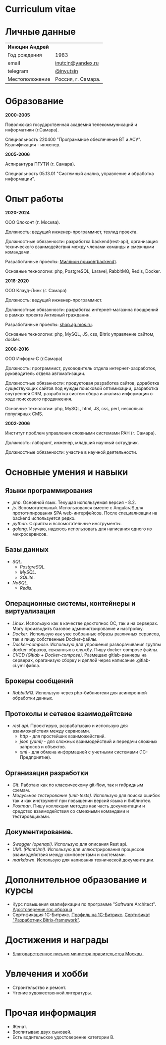 Curriculum vitae
==================

# Личные данные

|                        |                                                     |
|------------------------|-----------------------------------------------------|
| **Инюцин Андрей**                                                            |
| Год рождения           | 1983                                                |
| email                  | [inutcin@yandex.ru](mailto:inutcin@yandex.ru)       |
| telegram               | [@inyutsin](https://t.me/inyutsin)                  |
| Местоположение         | Россия, г. Самара.                                  |

# Образование

**2000-2005**

Поволжская государственная академия телекоммуникаций и информатики (г.Самара).

Специальность 220400 "Программное обеспечение ВТ и АСУ". Квалификация - инженер.

**2005-2006**

Аспирантура ПГУТИ (г. Самара).

Специальность 05.13.01 "Системный анализ, управление и обработка информации".

# Опыт работы

**2020-2024**

ООО Элоконт (г. Москва).

Должность: ведущий инженер-программист, техлид проекта.

Должностные обязанности: разработка backend(rest-api), организация технического 
взаимодействия между членами команды и смежными командами.

Разработанные проекты: [Миллион призов(backend)](https://ag-vmeste.ru).

Основные технологии: php, PostgreSQL, Laravel, RabbitMQ, Redis, Docker.

**2016-2020**

ООО Клауд-Линк (г. Самара)

Должность: ведущий инженер-программист.

Должностные обязанности: разработка интернет-магазина поощрений в рамках 
проекта Активный гражданин. 

Разработанные проекты: [shop.ag.mos.ru](https://shop.ag.mos.ru).

Основные технологии: php, MySQL, JS, css, Bitrix управление сайтом, docker.

**2006-2016**

ООО Информ-С (г.Самара)

Должность: программист, руководитель отдела интернет-разработок, руководитель 
отдела автоматизации.

Должностные обязанности: продуктовая разработка сайтов, доработка существующих 
сайтов под нужды поисковой оптимизации, разработка внутренней CRM, разработка 
систем сбора и анализа информации о ходе поискового продвижения.

Основные технологии: php, MySQL, html, JS, css, perl, несколько популярных CMS.

**2002-2006**

Институт проблем управления сложными системами РАН (г. Самара).

Должность: лаборант, инженер, младший научный сотрудник.

Должностные обязанности: участие в научной деятельности.


# Основные умения и навыки

## Языки программирования

- *php*. Основной язык. Текущая используемая версия - 8.2.
- *js*. Вспомогательный. Использовался вместе с AngularJS для прототипирования SPA web-интерфейсов. После специализации на backend используется редко.
- *python*. Скрипты и вспомогательные инструменты.
- *golang*. Изучаю, надеюсь использовать для написания одного из микросервисов.

## Базы данных

- *SQL*. 
    + *PostgreSQL*.
    + *MySQL*.
    + *SQLite*.
- *NoSQL*.
    + *Redis*.

## Операционные системы, контейнеры и виртуализация

- *Linux*. Использую как в качестве десктопнос ОС, так и на серверах. Могу 
    производить базовое администрирование и настройку. 
- *Docker*. Использую как уже собранные образы различных сервисов, так и пишу
    собственные Docker-файлы.
- *Docker-compose*. Использую для упрошения разворачивания группы 
    docker-образов, связанных в службу. Пишу docker-compose файлы.
- *CI/CD (Gitlab + Docker-compose)*. Размещаю gitlab-раннеры на серверах,
    ораганизую сборку и деплой через написание .gitlab-ci.yml файла.

## Брокеры сообщений

- *RabbitMQ*. Использую через php-библиотеки для асинхронной обработки данных.

## Протоколы и сетевое взаимодейтсвие

- *rest api*. Проектирую, разрабатываю и использую для взаиможействия между 
    сервисами.
    + *http* - для простейших взаиможействий.
    + *json (yaml)* - для сложных взаимодействий и передачи сложных запросов
        и объектов.
    + *xml* - для обмена информацией с учетными системами (1С-Предприятие).

## Организация разработки

- *Git*. Работаю как по классическому git-flow, так и гибридным схемам.
- *Модульное тестирование (unit-tests)*. Использую для поиска ошибок так и 
    как инструмент при повышении версий языка и библиотек.
- *Postman*. Пишу коллекции методов как часть документации и средство 
    взаимодействия со смежными командами и тестировщиками.

## Документирование.

- *Swagger (openapi)*. Использую для описания Rest api.
- *UML (PlantUml)*. Использую для иллюстрирования процессов взаимодействия между
    компонентами и системами.
- *markdown*. Использую для написания технической документации.

# Дополнительное образование и курсы

- Курс повышения квалификации по программе "Software Architect". 
[Удостоверение гос.образца](../fig/SoftwareArchitect.pdf) 
- Сертификация 1С-Битрикс. 
[Профиль на 1С-Битрикс](https://dev.1c-bitrix.ru/learning/resume.php?ID=93945573-165773). 
[Сертификат "Разработчик Bitrix-framework"](../fig/bitrix_cert.pdf).

# Достижения и награды

- [Благодарственное письмо министра правительства Москвы.](../fig/DITRegard.jpg)

# Увлечения и хобби

- Строительство и ремонт.
- Чтение художественной литературы.

# Прочая информация

- Женат.
- Воспитываю двух сыновей.
- Есть водительское удостоверение категории B.